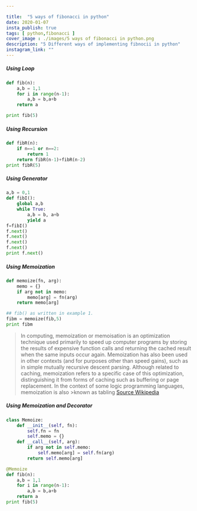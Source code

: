 ```yaml
---

title:  "5 ways of fibonacci in python"
date: 2020-01-07
insta_publish: true
tags: [ python,fibonacci ]
cover_image : ./images/5 ways of fibonacci in python.png
description: "5 Different ways of implementing fibnocii in python"
instagram_link: ""
---
```


##### Using Loop
```python
def fib(n):
    a,b = 1,1
    for i in range(n-1):
        a,b = b,a+b
    return a

print fib(5)
```

##### Using Recursion
```python
def fibR(n):
    if n==1 or n==2:
        return 1
    return fibR(n-1)+fibR(n-2)
print fibR(5)
```
##### Using Generator
```python
a,b = 0,1
def fibI():
    global a,b
    while True:
        a,b = b, a+b
        yield a
f=fibI()
f.next()
f.next()
f.next()
f.next()
print f.next()
```

##### Using Memoization
```python
def memoize(fn, arg):
    memo = {}
    if arg not in memo:
        memo[arg] = fn(arg)
    return memo[arg]

## fib() as written in example 1.
fibm = memoize(fib,5)
print fibm
```

> In computing, memoization or memoisation is an optimization technique used primarily to speed up computer programs by storing the
>  results of expensive function calls and returning the cached result when the same inputs occur again. 
> Memoization has also been used in other 
> contexts (and for purposes other than speed gains), such as in simple mutually recursive descent parsing.
> Although related to caching, memoization refers to a specific case of this optimization, distinguishing it
> from forms of caching such as buffering or page replacement. In the context of some logic programming languages,
> memoization is also >known as tabling
> <a href="https://en.wikipedia.org/wiki/Memoization">Source Wikipedia</a>


##### Using Memoization and Decorator
```python
class Memoize:
    def __init__(self, fn):
        self.fn = fn
        self.memo = {}
    def __call__(self, arg):
        if arg not in self.memo:
            self.memo[arg] = self.fn(arg)
        return self.memo[arg]

@Memoize
def fib(n):
    a,b = 1,1
    for i in range(n-1):
        a,b = b,a+b
    return a
print fib(5)
```


